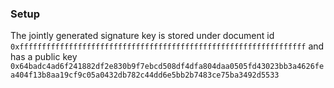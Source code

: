 ### Setup

The jointly generated signature key is stored under document id `0xffffffffffffffffffffffffffffffffffffffffffffffffffffffffffffffff`
and has a public key `0x64badc4ad6f241882df2e830b9f7ebcd508df4dfa804daa0505fd43023bb3a4626fea404f13b8aa19cf9c05a0432db782c44dd6e5bb2b7483ce75ba3492d5533`
